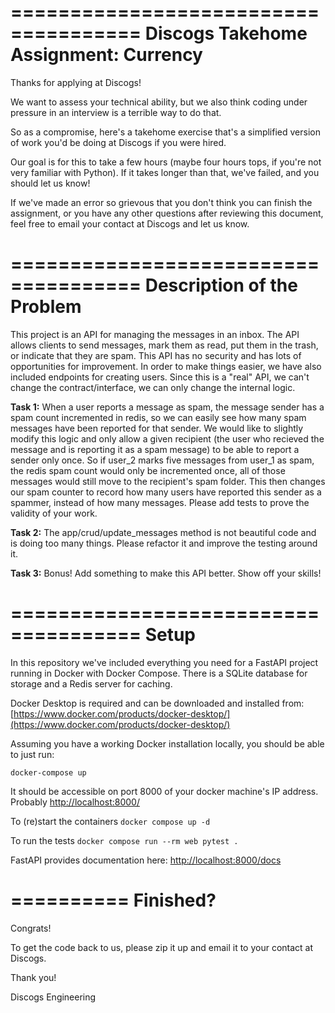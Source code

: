 =====================================
Discogs Takehome Assignment: Currency
=====================================

Thanks for applying at Discogs!

We want to assess your technical ability, but we also think coding under pressure in an interview is a terrible way to do that.

So as a compromise, here's a takehome exercise that's a simplified version of work you'd be doing at Discogs if you were hired.

Our goal is for this to take a few hours (maybe four hours tops, if you're not very familiar with Python).
If it takes longer than that, we've failed, and you should let us know!

If we've made an error so grievous that you don't think you can finish the assignment, or you have any other questions after reviewing this document, feel free to email your contact at Discogs and let us know.



=====================================
Description of the Problem
=====================================

This project is an API for managing the messages in an inbox. The API allows clients to send messages, mark them as read, put them in the trash, or indicate that they are spam. This API has no security and has lots of opportunities for improvement. In order to make things easier, we have also included endpoints for creating users. Since this is a "real" API, we can't change the contract/interface, we can only change the internal logic.

**Task 1:** When a user reports a message as spam, the message sender has a spam count incremented in redis, so we can easily see how many spam messages have been reported for that sender. We would like to slightly modify this logic and only allow a given recipient (the user who recieved the message and is reporting it as a spam message) to be able to report a sender only once. So if user_2 marks five messages from user_1 as spam, the redis spam count would only be incremented once, all of those messages would still move to the recipient's spam folder. This then changes our spam counter to record how many users have reported this sender as a spammer, instead of how many messages. Please add tests to prove the validity of your work.

**Task 2:** The app/crud/update_messages method is not beautiful code and is doing too many things. Please refactor it and improve the testing around it.

**Task 3:** Bonus! Add something to make this API better. Show off your skills!



=====================================
Setup
=====================================

In this repository we've included everything you need for a FastAPI project running in Docker with Docker Compose. There is a SQLite database for storage and a Redis server for caching.

Docker Desktop is required and can be downloaded and installed from: [https://www.docker.com/products/docker-desktop/](https://www.docker.com/products/docker-desktop/)

Assuming you have a working Docker installation locally, you should be able to just run:

`docker-compose up`

It should be accessible on port 8000 of your docker machine's IP address. Probably [http://localhost:8000/](http://localhost:8000/)

To (re)start the containers
`docker compose up -d`

To run the tests
`docker compose run --rm web pytest .`

FastAPI provides documentation here: [http://localhost:8000/docs](http://localhost:8000/docs)



==========
Finished?
==========
Congrats!

To get the code back to us, please zip it up and email it to your contact at Discogs.

Thank you!

Discogs Engineering